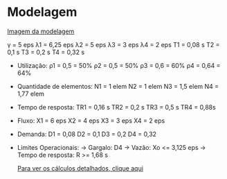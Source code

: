 # Modelagem
[Imagem da modelagem]()

γ = 5 eps
λ1 = 6,25 eps
λ2 = 5 eps
λ3 = 3 eps
λ4 = 2 eps
T1 = 0,08 s
T2 = 0,1 s
T3 = 0,2 s
T4 = 0,32 s

- Utilização:
ρ1 = 0,5 = 50%
ρ2 = 0,5 = 50%
ρ3 = 0,6 = 60%
ρ4 = 0,64 = 64%

- Quantidade de elementos:
N1 = 1 elem
N2 = 1 elem
N3 = 1,5 elem
N4 = 1,77 elem

- Tempo de resposta:
TR1 = 0,16 s
TR2 = 0,2 s
TR3 = 0,5 s
TR4 = 0,88s

- Fluxo:
X1 = 6 eps
X2 = 4 eps
X3 = 3 eps
X4 = 2 eps

- Demanda:
D1 = 0,08
D2 = 0,1
D3 = 0,2
D4 = 0,32

- Limites Operacionais:
  -> Gargalo: D4
  -> Vazão: Xo <= 3,125 eps
  -> Tempo de resposta: R >= 1,68 s
  
  [Para ver os cálculos detalhados, clique aqui]()
